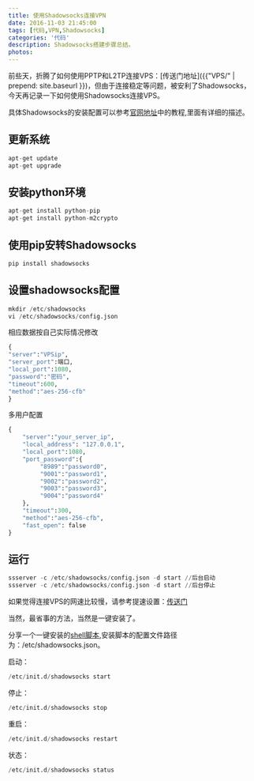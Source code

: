 ```yaml
---
title: 使用Shadowsocks连接VPN
date: 2016-11-03 21:45:00
tags: [代码,VPN,Shadowsocks]
categories: '代码'
description: Shadowsocks搭建步骤总结。
photos:
---
```

前些天，折腾了如何使用PPTP和L2TP连接VPS：[传送门地址]({{"VPS/" | prepend: site.baseurl }})，但由于连接稳定等问题，被安利了Shadowsocks，今天再记录一下如何使用Shadowsocks连接VPS。

具体Shadowsocks的安装配置可以参考[官网地址](https://shadowsocks.org/en/index.html)中的教程,里面有详细的描述。

## 更新系统

``` python 
apt-get update
apt-get upgrade
```

## 安装python环境

``` python 
apt-get install python-pip
apt-get install python-m2crypto
```

## 使用pip安转Shadowsocks

``` python 
pip install shadowsocks
```

## 设置shadowsocks配置

``` python 
mkdir /etc/shadowsocks
vi /etc/shadowsocks/config.json
```

相应数据按自己实际情况修改

``` python
{
"server":"VPSip",
"server_port":端口,
"local_port":1080,
"password":"密码",
"timeout":600,
"method":"aes-256-cfb"
}
```

多用户配置

``` python 
{  
    "server":"your_server_ip",  
    "local_address": "127.0.0.1",  
    "local_port":1080,  
    "port_password":{  
         "8989":"password0",  
         "9001":"password1",  
         "9002":"password2",  
         "9003":"password3",  
         "9004":"password4"  
    },  
    "timeout":300,  
    "method":"aes-256-cfb",  
    "fast_open": false  
}  
```

## 运行

``` python 
ssserver -c /etc/shadowsocks/config.json -d start //后台启动
ssserver -c /etc/shadowsocks/config.json -d start //后台停止
```

如果觉得连接VPS的网速比较慢，请参考提速设置：[传送门](https://shadowsocks.org/en/config/advanced.html)


当然，最省事的方法，当然是一键安装了。

分享一个一键安装的[shell脚本](https://raw.githubusercontent.com/teddysun/shadowsocks_install/master/shadowsocks.sh),安装脚本的配置文件路径为：/etc/shadowsocks.json。


启动：

``` python 
/etc/init.d/shadowsocks start  
```

停止：

``` python 
/etc/init.d/shadowsocks stop  
```

重启：

``` python 
/etc/init.d/shadowsocks restart
```

状态：

``` python 
/etc/init.d/shadowsocks status
``` 
 